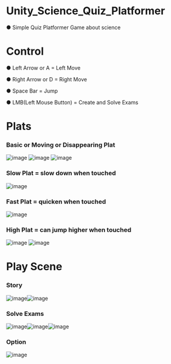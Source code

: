 # Unity_Science_Quiz_Platformer
● Simple Quiz Platformer Game about science

# Control
● Left Arrow or A = Left Move

● Right Arrow or D = Right Move

● Space Bar = Jump

● LMB(Left Mouse Button) = Create and Solve Exams

# Plats
### Basic or Moving or Disappearing Plat
![image](https://github.com/wkdtjdwns/Unity_Science_Quiz_Platformer/assets/128266768/4955b8fb-94b2-447b-98fe-afad458b986c)
![image](https://github.com/wkdtjdwns/Unity_Science_Quiz_Platformer/assets/128266768/dc9776a8-13ba-4310-bd38-8d6b2c054820)
![image](https://github.com/wkdtjdwns/Unity_Science_Quiz_Platformer/assets/128266768/982e3659-bc1a-4aa5-babb-cd65f2ef3413)

### Slow Plat = slow down when touched
![image](https://github.com/wkdtjdwns/Unity_Science_Quiz_Platformer/assets/128266768/c8471980-c46b-4d27-bf8c-b9dc0f86c52e)

### Fast Plat = quicken when touched
![image](https://github.com/wkdtjdwns/Unity_Science_Quiz_Platformer/assets/128266768/60452c9c-58f9-41a1-8c0a-3dcab00cc77a)

### High Plat = can jump higher when touched
![image](https://github.com/wkdtjdwns/Unity_Science_Quiz_Platformer/assets/128266768/baf74c3a-5d63-4f2e-bc51-e824eacf26a0)
![image](https://github.com/wkdtjdwns/Unity_Science_Quiz_Platformer/assets/128266768/7c74a152-1b72-4797-a235-2cefe86a105b)



# Play Scene
### Story
![image](https://github.com/wkdtjdwns/Unity_Science_Quiz_Platformer/assets/128266768/9560484f-952e-4981-9a6d-462080c3aa4b)![image](https://github.com/wkdtjdwns/Unity_Science_Quiz_Platformer/assets/128266768/af63367f-ef28-4e7f-8c17-15cda02e8b34)

### Solve Exams
![image](https://github.com/wkdtjdwns/Unity_Science_Quiz_Platformer/assets/128266768/782d7294-170b-41ee-85a0-c1f74a137d1f)![image](https://github.com/wkdtjdwns/Unity_Science_Quiz_Platformer/assets/128266768/bb089e83-5fc0-4731-b9c1-2442257e52fc)![image](https://github.com/wkdtjdwns/Unity_Science_Quiz_Platformer/assets/128266768/88f4b776-b2d8-48f0-b678-c78124f3cae4)

### Option
![image](https://github.com/wkdtjdwns/Unity_Science_Quiz_Platformer/assets/128266768/099991de-0ab9-4628-9e96-0daa047f8641)
